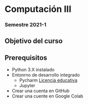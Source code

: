 # Computación III 
### Semestre  2021-1

## Objetivo del curso

## Prerequisitos
  + Python 3.X instalado
  + Entonrno de desarrollo integrado
    - Pycharm [Licencia educativa](https://www.jetbrains.com/community/education/#students)
    - Jupyter []()
  + Crear una cuenta en GitHub
  + Crear una cuente en Google Colab
  
  
  
